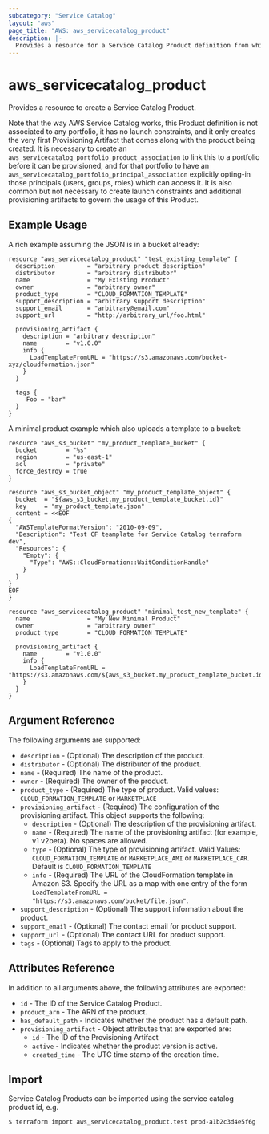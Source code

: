 ```yaml
---
subcategory: "Service Catalog"
layout: "aws"
page_title: "AWS: aws_servicecatalog_product"
description: |-
  Provides a resource for a Service Catalog Product definition from which instances can be provisioned.
---
```


# aws_servicecatalog_product

Provides a resource to create a Service Catalog Product.

Note that the way AWS Service Catalog works,
this Product definition is not associated to any portfolio, 
it has no launch constraints,
and it only creates the very first Provisioning Artifact that comes along with the product being created.
It is necessary to create an `aws_servicecatalog_portfolio_product_association` 
to link this to a portfolio before it can be provisioned,
and for that portfolio to have an `aws_servicecatalog_portfolio_principal_association` explicitly 
opting-in those principals (users, groups, roles) which can access it.
It is also common but not necessary to create launch constraints and additional provisioning artifacts
to govern the usage of this Product. 

## Example Usage

A rich example assuming the JSON is in a bucket already:

```hcl
resource "aws_servicecatalog_product" "test_existing_template" {
  description         = "arbitrary product description"
  distributor         = "arbitrary distributor"
  name                = "My Existing Product"
  owner               = "arbitrary owner"
  product_type        = "CLOUD_FORMATION_TEMPLATE"
  support_description = "arbitrary support description"
  support_email       = "arbitrary@email.com"
  support_url         = "http://arbitrary_url/foo.html"

  provisioning_artifact {
    description = "arbitrary description"
    name        = "v1.0.0"
    info {
      LoadTemplateFromURL = "https://s3.amazonaws.com/bucket-xyz/cloudformation.json"
    }
  }

  tags {
     Foo = "bar"
  }
}
```

A minimal product example which also uploads a template to a bucket:

```hcl
resource "aws_s3_bucket" "my_product_template_bucket" {
  bucket        = "%s"
  region        = "us-east-1"
  acl           = "private"
  force_destroy = true
}

resource "aws_s3_bucket_object" "my_product_template_object" {
  bucket  = "${aws_s3_bucket.my_product_template_bucket.id}"
  key     = "my_product_template.json"
  content = <<EOF
{
  "AWSTemplateFormatVersion": "2010-09-09",
  "Description": "Test CF teamplate for Service Catalog terraform dev",
  "Resources": {
    "Empty": {
      "Type": "AWS::CloudFormation::WaitConditionHandle"
    }
  }
}
EOF
}

resource "aws_servicecatalog_product" "minimal_test_new_template" {
  name                = "My New Minimal Product"
  owner               = "arbitrary owner"
  product_type        = "CLOUD_FORMATION_TEMPLATE"

  provisioning_artifact {
    name        = "v1.0.0"
    info {
      LoadTemplateFromURL = "https://s3.amazonaws.com/${aws_s3_bucket.my_product_template_bucket.id}/${aws_s3_bucket_object.my_product_template_object.key}"
    }
  }
}
```

## Argument Reference

The following arguments are supported:

* `description` - (Optional) The description of the product.
* `distributor` - (Optional) The distributor of the product.
* `name` - (Required) The name of the product.
* `owner` - (Required) The owner of the product.
* `product_type` - (Required) The type of product. Valid values: `CLOUD_FORMATION_TEMPLATE` or `MARKETPLACE`
* `provisioning_artifact` - (Required) The configuration of the provisioning artifact. This object supports the following:
  * `description` - (Optional) The description of the provisioning artifact.
  * `name` - (Required) The name of the provisioning artifact (for example, v1 v2beta). No spaces are allowed.
  * `type` - (Optional) The type of provisioning artifact. Valid Values: `CLOUD_FORMATION_TEMPLATE` or `MARKETPLACE_AMI` or `MARKETPLACE_CAR`. Default is `CLOUD_FORMATION_TEMPLATE`
  * `info` - (Required) The URL of the CloudFormation template in Amazon S3. Specify the URL as a map with one entry of the form `LoadTemplateFromURL = "https://s3.amazonaws.com/bucket/file.json"`. 
* `support_description` - (Optional) The support information about the product.
* `support_email` - (Optional) The contact email for product support.
* `support_url` - (Optional) The contact URL for product support.
* `tags` - (Optional) Tags to apply to the product.

## Attributes Reference

In addition to all arguments above, the following attributes are exported:

* `id` - The ID of the Service Catalog Product.
* `product_arn` - The ARN of the product.
* `has_default_path` - Indicates whether the product has a default path.
* `provisioning_artifact` - Object attributes that are exported are:
  * `id` - The ID of the Provisioning Artifact
  * `active` - Indicates whether the product version is active.
  * `created_time` - The UTC time stamp of the creation time.

## Import

Service Catalog Products can be imported using the service catalog product id, e.g.

```
$ terraform import aws_servicecatalog_product.test prod-a1b2c3d4e5f6g
```
